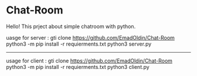 # Chat-Room
Hello! 
This prject about simple chatroom with python.


uasge for server : 
gti clone https://github.com/EmadOldin/Chat-Room
python3 -m pip install -r requierments.txt
python3 server.py
_________________________________________________
usage for client : 
gti clone https://github.com/EmadOldin/Chat-Room
python3 -m pip install -r requierments.txt
python3 client.py

